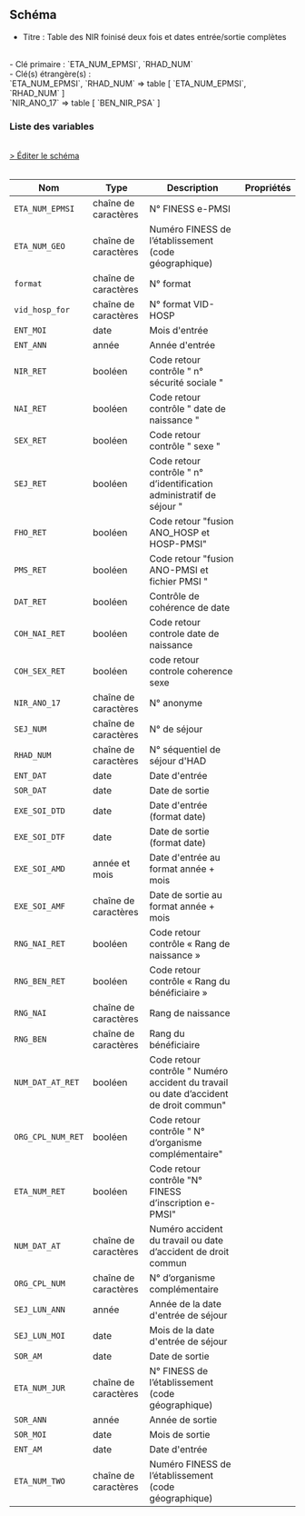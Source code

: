 ## Schéma

- Titre : Table des NIR foinisé deux fois et dates entrée/sortie complètes
<br />
- Clé primaire : `ETA_NUM_EPMSI`, `RHAD_NUM`
<br />
- Clé(s) étrangère(s) : <br />
`ETA_NUM_EPMSI`, `RHAD_NUM` => table <PreviewPage text="T_HADaaB" link="/tables/T_HADaaB" /> [ `ETA_NUM_EPMSI`, `RHAD_NUM` ]<br />
`NIR_ANO_17` => table <PreviewPage text="IR_BEN_R" link="/tables/IR_BEN_R" /> [ `BEN_NIR_PSA` ]<br />

### Liste des variables
<br />
<div>
    <a href="https://gitlab.com/healthdatahub/schema-snds/edit/master/schemas/PMSI/PMSI%20HAD/T_HADaaC.json"  
    arget="_blank" rel="noopener noreferrer">> Éditer le schéma</a>
    <OutboundLink />
</div>
<br />

Nom|Type|Description|Propriétés
-|-|-|-
`ETA_NUM_EPMSI`|chaîne de caractères|N° FINESS e-PMSI||
`ETA_NUM_GEO`|chaîne de caractères|Numéro FINESS de l’établissement (code géographique)||
`format`|chaîne de caractères|N° format||
`vid_hosp_for`|chaîne de caractères|N° format VID-HOSP||
`ENT_MOI`|date|Mois d&#x27;entrée||
`ENT_ANN`|année|Année d&#x27;entrée||
`NIR_RET`|booléen|Code retour contrôle &quot; n° sécurité sociale &quot;||
`NAI_RET`|booléen|Code retour contrôle &quot; date de naissance &quot;||
`SEX_RET`|booléen|Code retour contrôle &quot; sexe &quot;||
`SEJ_RET`|booléen|Code retour contrôle &quot; n° d’identification administratif de séjour &quot;||
`FHO_RET`|booléen|Code retour &quot;fusion ANO_HOSP et HOSP-PMSI&quot;||
`PMS_RET`|booléen|Code retour &quot;fusion ANO-PMSI et fichier PMSI &quot;||
`DAT_RET`|booléen|Contrôle de cohérence de date||
`COH_NAI_RET`|booléen|Code retour controle date de naissance||
`COH_SEX_RET`|booléen|code retour controle coherence sexe||
`NIR_ANO_17`|chaîne de caractères|N° anonyme||
`SEJ_NUM`|chaîne de caractères|N° de séjour||
`RHAD_NUM`|chaîne de caractères|N° séquentiel de séjour d&#x27;HAD||
`ENT_DAT`|date|Date d&#x27;entrée||
`SOR_DAT`|date|Date de sortie||
`EXE_SOI_DTD`|date|Date d&#x27;entrée (format date)||
`EXE_SOI_DTF`|date|Date de sortie (format date)||
`EXE_SOI_AMD`|année et mois|Date d&#x27;entrée au format année + mois||
`EXE_SOI_AMF`|chaîne de caractères|Date de sortie au format année + mois||
`RNG_NAI_RET`|booléen|Code retour contrôle « Rang de naissance »||
`RNG_BEN_RET`|booléen|Code retour contrôle « Rang du bénéficiaire »||
`RNG_NAI`|chaîne de caractères|Rang de naissance||
`RNG_BEN`|chaîne de caractères|Rang du bénéficiaire||
`NUM_DAT_AT_RET`|booléen|Code retour contrôle &quot; Numéro accident du travail ou date d’accident de droit commun&quot;||
`ORG_CPL_NUM_RET`|booléen|Code retour contrôle &quot; N° d’organisme complémentaire&quot;||
`ETA_NUM_RET`|booléen|Code retour contrôle &quot;N° FINESS d’inscription e-PMSI&quot;||
`NUM_DAT_AT`|chaîne de caractères|Numéro accident du travail ou date d’accident de droit commun||
`ORG_CPL_NUM`|chaîne de caractères|N° d’organisme complémentaire||
`SEJ_LUN_ANN`|année|Année de la date d&#x27;entrée de séjour||
`SEJ_LUN_MOI`|date|Mois de la date d&#x27;entrée de séjour||
`SOR_AM`|date|Date de sortie||
`ETA_NUM_JUR`|chaîne de caractères|N° FINESS de l’établissement (code géographique)||
`SOR_ANN`|année|Année de sortie||
`SOR_MOI`|date|Mois de sortie||
`ENT_AM`|date|Date d&#x27;entrée||
`ETA_NUM_TWO`|chaîne de caractères|Numéro FINESS de l’établissement (code géographique)||

